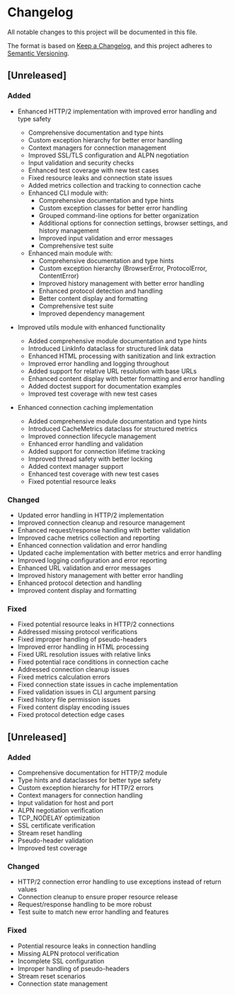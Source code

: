 # Changelog

All notable changes to this project will be documented in this file.

The format is based on [Keep a Changelog](https://keepachangelog.com/en/1.0.0/),
and this project adheres to [Semantic Versioning](https://semver.org/spec/v2.0.0.html).

## [Unreleased]

### Added
- Enhanced HTTP/2 implementation with improved error handling and type safety
  - Comprehensive documentation and type hints
  - Custom exception hierarchy for better error handling
  - Context managers for connection management
  - Improved SSL/TLS configuration and ALPN negotiation
  - Input validation and security checks
  - Enhanced test coverage with new test cases
  - Fixed resource leaks and connection state issues
  - Added metrics collection and tracking to connection cache
  - Enhanced CLI module with:
    - Comprehensive documentation and type hints
    - Custom exception classes for better error handling
    - Grouped command-line options for better organization
    - Additional options for connection settings, browser settings, and history management
    - Improved input validation and error messages
    - Comprehensive test suite
  - Enhanced main module with:
    - Comprehensive documentation and type hints
    - Custom exception hierarchy (BrowserError, ProtocolError, ContentError)
    - Improved history management with better error handling
    - Enhanced protocol detection and handling
    - Better content display and formatting
    - Comprehensive test suite
    - Improved dependency management

- Improved utils module with enhanced functionality
  - Added comprehensive module documentation and type hints
  - Introduced LinkInfo dataclass for structured link data
  - Enhanced HTML processing with sanitization and link extraction
  - Improved error handling and logging throughout
  - Added support for relative URL resolution with base URLs
  - Enhanced content display with better formatting and error handling
  - Added doctest support for documentation examples
  - Improved test coverage with new test cases

- Enhanced connection caching implementation
  - Added comprehensive module documentation and type hints
  - Introduced CacheMetrics dataclass for structured metrics
  - Improved connection lifecycle management
  - Enhanced error handling and validation
  - Added support for connection lifetime tracking
  - Improved thread safety with better locking
  - Added context manager support
  - Enhanced test coverage with new test cases
  - Fixed potential resource leaks

### Changed
- Updated error handling in HTTP/2 implementation
- Improved connection cleanup and resource management
- Enhanced request/response handling with better validation
- Improved cache metrics collection and reporting
- Enhanced connection validation and error handling
- Updated cache implementation with better metrics and error handling
- Improved logging configuration and error reporting
- Enhanced URL validation and error messages
- Improved history management with better error handling
- Enhanced protocol detection and handling
- Improved content display and formatting

### Fixed
- Fixed potential resource leaks in HTTP/2 connections
- Addressed missing protocol verifications
- Fixed improper handling of pseudo-headers
- Improved error handling in HTML processing
- Fixed URL resolution issues with relative links
- Fixed potential race conditions in connection cache
- Addressed connection cleanup issues
- Fixed metrics calculation errors
- Fixed connection state issues in cache implementation
- Fixed validation issues in CLI argument parsing
- Fixed history file permission issues
- Fixed content display encoding issues
- Fixed protocol detection edge cases

## [Unreleased]

### Added
- Comprehensive documentation for HTTP/2 module
- Type hints and dataclasses for better type safety
- Custom exception hierarchy for HTTP/2 errors
- Context managers for connection handling
- Input validation for host and port
- ALPN negotiation verification
- TCP_NODELAY optimization
- SSL certificate verification
- Stream reset handling
- Pseudo-header validation
- Improved test coverage

### Changed
- HTTP/2 connection error handling to use exceptions instead of return values
- Connection cleanup to ensure proper resource release
- Request/response handling to be more robust
- Test suite to match new error handling and features

### Fixed
- Potential resource leaks in connection handling
- Missing ALPN protocol verification
- Incomplete SSL configuration
- Improper handling of pseudo-headers
- Stream reset scenarios
- Connection state management 